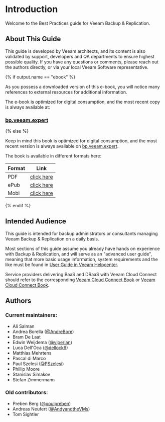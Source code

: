 # Introduction

Welcome to the Best Practices guide for Veeam Backup & Replication.

## About This Guide

This guide is developed by Veeam architects, and its content is also validated
by support, developers and QA departments to ensure highest possible quality. If
you have any questions or comments, please reach out the authors directly, or
via your local Veeam Software representative.

{% if output.name == "ebook" %}

As you possess a downloaded version of this e-book, you will notice many references
to external resources for additional information.

The e-book is optimized for
digital consumption, and the most recent copy is always available at:
### [bp.veeam.expert](http://bp.veeam.expert)

{% else %}

Keep in mind this book is optimized for digital consumption, and the most recent version is always
available on [bp.veeam.expert](http://bp.veeam.expert).

The book is available in different formats here:


| Format | Link |
| -------|------|
| PDF    | [click here](https://www.gitbook.com/download/pdf/book/veeam/veeam-backup-replication-best-practices) |
| ePub   | [click here](https://www.gitbook.com/download/epub/book/veeam/veeam-backup-replication-best-practices) |
| Mobi   | [click here](https://www.gitbook.com/download/mobi/book/veeam/veeam-backup-replication-best-practices) |


{% endif %}


## Intended Audience

This guide is intended for backup administrators or consultants managing Veeam
Backup & Replication on a daily basis.

Most sections of this guide assume you already have hands on experience with
Backup & Replication, and will serve as an "advanced user guide", meaning
that more basic usage information, system requirements and the like must be
found in [User Guide in Veeam Helpcenter](https://www.veeam.com/documentation-guides-datasheets.html).

Service providers delivering BaaS and DRaaS with Veeam Cloud Connect should
refer to the corresponding
[Veeam Cloud Connect Book](https://www.vccbook.io/) or [Veeam Cloud Connect Book](https://www.veeam.com/wp-cloud-connect-reference-architecture-v9.html).

## Authors
### Current maintainers:

* Ali Salman
* Andrea Borella ([@AndreBore](https://twitter.com/andrebore))
* Bram De Laat
* Edwin Weijdema ([@viperian](https://twitter.com/viperian))
* Luca Dell'Oca ([@dellock6](https://twitter.com/dellock6))
* Matthias Mehrtens
* Pascal di Marco
* Paul Szelesi ([@PSzelesi](https://twitter.com/PSzelesi))
* Phillip Moore
* Stanislav Simakov
* Stefan Zimmermann


### Old contributors:
* Preben Berg ([@poulpreben](https://twitter.com/poulpreben))
* Andreas Neufert ([@AndyandtheVMs](https://twitter.com/AndyandtheVMs))
* Tom Sightler